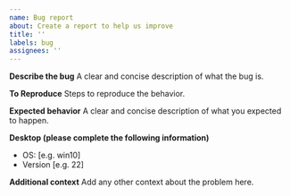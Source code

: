 ```yaml
---
name: Bug report
about: Create a report to help us improve
title: ''
labels: bug
assignees: ''
---
```


**Describe the bug**
A clear and concise description of what the bug is.

**To Reproduce**
Steps to reproduce the behavior.

**Expected behavior**
A clear and concise description of what you expected to happen.

**Desktop (please complete the following information)**
 - OS: [e.g. win10]
 - Version [e.g. 22]

**Additional context**
Add any other context about the problem here.
